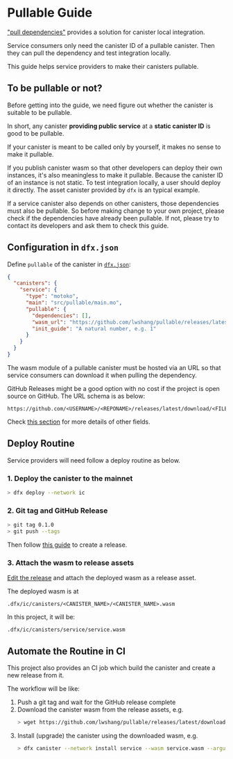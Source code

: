 # Pullable Guide

["pull dependencies"](https://github.com/dfinity/sdk/blob/master/docs/concepts/pull-dependencies.md) provides a solution for canister local integration.

Service consumers only need the canister ID of a pullable canister. Then they can pull the dependency and test integration locally.

This guide helps service providers to make their canisters pullable.

## To be pullable or not?

Before getting into the guide, we need figure out whether the canister is suitable to be pullable.

In short, any canister **providing public service** at a **static canister ID** is good to be pullable.

If your canister is meant to be called only by yourself, it makes no sense to make it pullable.

If you publish canister wasm so that other developers can deploy their own instances, it's also meaningless to make it pullable. Because the canister ID of an instance is not static. To test integration locally, a user should deploy it directly. The asset canister provided by `dfx` is an typical example.

If a service canister also depends on other canisters, those dependencies must also be pullable. So before making change to your own project, please check if the dependencies have already been pullable. If not, please try to contact its developers and ask them to check this guide.

## Configuration in `dfx.json`

Define `pullable` of the canister in [`dfx.json`](./dfx.json):

```json
{
  "canisters": {
    "service": {
      "type": "motoko",
      "main": "src/pullable/main.mo",
      "pullable": {
        "dependencies": [],
        "wasm_url": "https://github.com/lwshang/pullable/releases/latest/download/service.wasm",
        "init_guide": "A natural number, e.g. 1"
      }
    }
  }
}
```

The wasm module of a pullable canister must be hosted via an URL so that service consumers can download it when pulling the dependency.

GitHub Releases might be a good option with no cost if the project is open source on GitHub. The URL schema is as below:

```
https://github.com/<USERNAME>/<REPONAME>/releases/latest/download/<FILENAME>
```

Check [this section](https://github.com/dfinity/sdk/blob/master/docs/concepts/pull-dependencies.md#service-provider-workflow) for more details of other fields.

## Deploy Routine

Service providers will need follow a deploy routine as below.

### 1. Deploy the canister to the mainnet

```sh
> dfx deploy --network ic
```

### 2. Git tag and GitHub Release

```sh
> git tag 0.1.0
> git push --tags
```

Then follow [this guide](https://docs.github.com/en/repositories/releasing-projects-on-github/managing-releases-in-a-repository#creating-a-release) to create a release.

### 3. Attach the wasm to release assets

[Edit the release](https://docs.github.com/en/repositories/releasing-projects-on-github/managing-releases-in-a-repository#editing-a-release) and attach the deployed wasm as a release asset.

The deployed wasm is at

```
.dfx/ic/canisters/<CANISTER_NAME>/<CANISTER_NAME>.wasm
```

In this project, it will be:


```
.dfx/ic/canisters/service/service.wasm
```

## Automate the Routine in CI

This project also provides an CI job which build the canister and create a new release from it.

The workflow will be like:

1. Push a git tag and wait for the GitHub release complete
2. Download the canister wasm from the release assets, e.g.
   ```sh
   > wget https://github.com/lwshang/pullable/releases/latest/download/service.wasm
   ```
3. Install (upgrade) the canister using the downloaded wasm, e.g.
   ```sh
   > dfx canister --network install service --wasm service.wasm --argument '(1 : nat)' --mode upgrade
   ```
